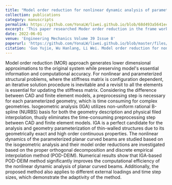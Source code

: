 ```yaml
---
title: "Model order reduction for nonlinear dynamic analysis of parameterized curved beam structures based on Isogeometric analysis"
collection: publications
category: manuscripts
permalink: https://github.com/YonaLW/liwei.github.io/blob/68d493a5641ecc854ad6b09211355b7de5523361/_publications/Journal_Paper1.md
excerpt: 'This paper researched Moder order reduction in the frame work of IGA.'
date: 2022-06-01
venue: 'Engineering Mechanics Volume 39 Issue 8'
paperurl: 'https://github.com/YonaLW/liwei.github.io/blob/master/files/Journal_Paper1.pdf'
citation: 'Guo Yujie, Wu Hanlang, Li Wei. Model order reduction for nonlinear dynamic analysis of parameterized curved beam structures based on Isogeometric analysis[J]. Engineering mechanics. doi 10.6052/j.issn.1000-4750.2021.04.0285'
---
```


Model order reduction (MOR) approach generates lower dimensional approximations to the original system while preserving model's essential information and computational accuracy. For nonlinear and parameterized structural problems, where the stiffness matrix is configuration dependent, an iterative solution procedure is inevitable and a revisit to all the elements is essential for updating the stiffness matrix. Considering the difference between CAD and finite element models, a preprocessing step is necessary for each parameterized geometry, which is time consuming for complex geometries. Isogeometric analysis (IGA) utilizes non-uniform rational B-spline (NURBS) basis for both the geometry description and physical filed interpolation, thusly eliminates the time-consuming preprocessing step between CAD and finite element models. IGA is a perfect candidate for the analysis and geometry parameterization of thin-walled structures due to its geometrically exact and high order continuous properties. The nonlinear dynamics of the parameterized planar curved beams are studied based on the isogeometric analysis and their model order reductions are investigated based on the proper orthogonal decomposition and discrete empirical interpolation method (POD-DEIM). Numerical results show that IGA-based POD-DEIM method significantly improves the computational efficiency of the nonlinear dynamic analysis of planar curved beams. Additionally, the proposed method also applies to different external loadings and time step sizes, which demonstrate the adaptivity of the method. 
